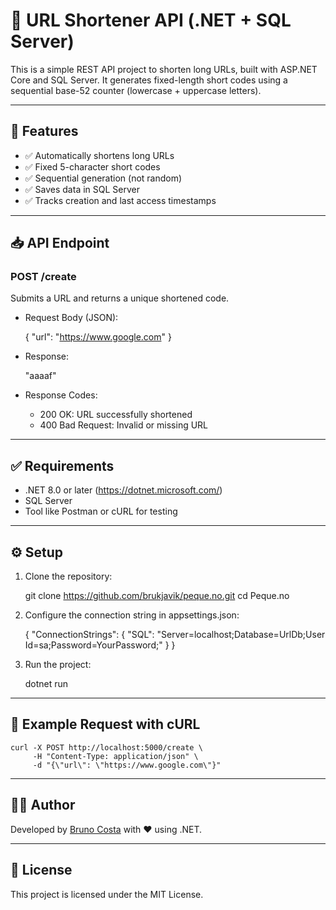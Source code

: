 # 🔗 URL Shortener API (.NET + SQL Server)

This is a simple REST API project to shorten long URLs, built with ASP.NET Core and SQL Server. It generates fixed-length short codes using a sequential base-52 counter (lowercase + uppercase letters).

---

## 🚀 Features

- ✅ Automatically shortens long URLs  
- ✅ Fixed 5-character short codes  
- ✅ Sequential generation (not random)  
- ✅ Saves data in SQL Server  
- ✅ Tracks creation and last access timestamps  

---

## 📥 API Endpoint

### POST /create

Submits a URL and returns a unique shortened code.

- Request Body (JSON):

  {
    "url": "https://www.google.com"
  }

- Response:

  "aaaaf"

- Response Codes:
  - 200 OK: URL successfully shortened  
  - 400 Bad Request: Invalid or missing URL  

---

## ✅ Requirements

- .NET 8.0 or later (https://dotnet.microsoft.com/)  
- SQL Server  
- Tool like Postman or cURL for testing  

---

## ⚙️ Setup

1. Clone the repository:

    git clone https://github.com/brukjavik/peque.no.git
    cd Peque.no

2. Configure the connection string in appsettings.json:

    {
      "ConnectionStrings": {
        "SQL": "Server=localhost;Database=UrlDb;User Id=sa;Password=YourPassword;"
      }
    }

3. Run the project:

    dotnet run

---

## 🧪 Example Request with cURL

    curl -X POST http://localhost:5000/create \
         -H "Content-Type: application/json" \
         -d "{\"url\": \"https://www.google.com\"}"

---

## 👨‍💻 Author

Developed by [Bruno Costa](https://github.com/brukjavik) with ❤️ using .NET.

---

## 📄 License

This project is licensed under the MIT License.
